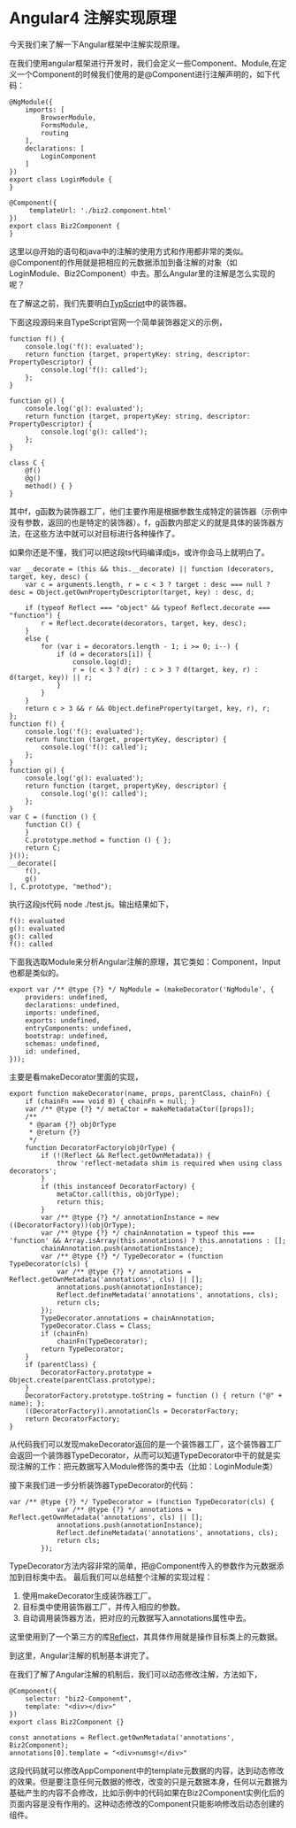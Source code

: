 # Angular4 注解实现原理

今天我们来了解一下Angular框架中注解实现原理。

在我们使用angular框架进行开发时，我们会定义一些Component、Module,在定义一个Component的时候我们使用的是@Component进行注解声明的，如下代码：

```
@NgModule({
    imports: [
        BrowserModule,
        FormsModule,
        routing
    ],
    declarations: [
        LoginComponent
    ]
})
export class LoginModule {
}

@Component({
     templateUrl: './biz2.component.html'
})
export class Biz2Component {
}
```
这里以@开始的语句和java中的注解的使用方式和作用都非常的类似。@Component的作用就是把相应的元数据添加到备注解的对象（如LoginModule、Biz2Component）中去。那么Angular里的注解是怎么实现的呢？

在了解这之前，我们先要明白[TypScript](https://www.tslang.cn/docs/handbook/decorators.html)中的装饰器。

下面这段源码来自TypeScript官网一个简单装饰器定义的示例，

```
function f() {
    console.log('f(): evaluated');
    return function (target, propertyKey: string, descriptor: PropertyDescriptor) {
        console.log('f(): called');
    };
}

function g() {
    console.log('g(): evaluated');
    return function (target, propertyKey: string, descriptor: PropertyDescriptor) {
        console.log('g(): called');
    };
}

class C {
    @f()
    @g()
    method() { }
}
```

其中f，g函数为装饰器工厂，他们主要作用是根据参数生成特定的装饰器（示例中没有参数，返回的也是特定的装饰器）。f，g函数内部定义的就是具体的装饰器方法，在这些方法中就可以对目标进行各种操作了。

如果你还是不懂，我们可以把这段ts代码编译成js，或许你会马上就明白了。

```
var __decorate = (this && this.__decorate) || function (decorators, target, key, desc) {
    var c = arguments.length, r = c < 3 ? target : desc === null ? desc = Object.getOwnPropertyDescriptor(target, key) : desc, d;
    
    if (typeof Reflect === "object" && typeof Reflect.decorate === "function") {
        r = Reflect.decorate(decorators, target, key, desc);
    }
    else {
        for (var i = decorators.length - 1; i >= 0; i--) {
            if (d = decorators[i]) {
                console.log(d);
                r = (c < 3 ? d(r) : c > 3 ? d(target, key, r) : d(target, key)) || r;
            }
        }
    }
    return c > 3 && r && Object.defineProperty(target, key, r), r;
};
function f() {
    console.log('f(): evaluated');
    return function (target, propertyKey, descriptor) {
        console.log('f(): called');
    };
}
function g() {
    console.log('g(): evaluated');
    return function (target, propertyKey, descriptor) {
        console.log('g(): called');
    };
}
var C = (function () {
    function C() {
    }
    C.prototype.method = function () { };
    return C;
}());
__decorate([
    f(),
    g()
], C.prototype, "method");
```

执行这段js代码 node ./test.js。输出结果如下，
```
f(): evaluated
g(): evaluated
g(): called
f(): called
```

下面我选取Module来分析Angular注解的原理，其它类如：Component，Input也都是类似的。
```
export var /** @type {?} */ NgModule = (makeDecorator('NgModule', {
    providers: undefined,
    declarations: undefined,
    imports: undefined,
    exports: undefined,
    entryComponents: undefined,
    bootstrap: undefined,
    schemas: undefined,
    id: undefined,
}));
```
主要是看makeDecorator里面的实现，

```
export function makeDecorator(name, props, parentClass, chainFn) {
    if (chainFn === void 0) { chainFn = null; }
    var /** @type {?} */ metaCtor = makeMetadataCtor([props]);
    /**
     * @param {?} objOrType
     * @return {?}
     */
    function DecoratorFactory(objOrType) {
        if (!(Reflect && Reflect.getOwnMetadata)) {
            throw 'reflect-metadata shim is required when using class decorators';
        }
        if (this instanceof DecoratorFactory) {
            metaCtor.call(this, objOrType);
            return this;
        }
        var /** @type {?} */ annotationInstance = new ((DecoratorFactory))(objOrType);
        var /** @type {?} */ chainAnnotation = typeof this === 'function' && Array.isArray(this.annotations) ? this.annotations : [];
        chainAnnotation.push(annotationInstance);
        var /** @type {?} */ TypeDecorator = (function TypeDecorator(cls) {
            var /** @type {?} */ annotations = Reflect.getOwnMetadata('annotations', cls) || [];
            annotations.push(annotationInstance);
            Reflect.defineMetadata('annotations', annotations, cls);
            return cls;
        });
        TypeDecorator.annotations = chainAnnotation;
        TypeDecorator.Class = Class;
        if (chainFn)
            chainFn(TypeDecorator);
        return TypeDecorator;
    }
    if (parentClass) {
        DecoratorFactory.prototype = Object.create(parentClass.prototype);
    }
    DecoratorFactory.prototype.toString = function () { return ("@" + name); };
    ((DecoratorFactory)).annotationCls = DecoratorFactory;
    return DecoratorFactory;
}
```

从代码我们可以发现makeDecorator返回的是一个装饰器工厂，这个装饰器工厂会返回一个装饰器TypeDecorator，从而可以知道TypeDecorator中干的就是实现注解的工作：把元数据写入Module修饰的类中去（比如：LoginModule类）

接下来我们进一步分析装饰器TypeDecorator的代码：
```
var /** @type {?} */ TypeDecorator = (function TypeDecorator(cls) {
            var /** @type {?} */ annotations = Reflect.getOwnMetadata('annotations', cls) || [];
            annotations.push(annotationInstance);
            Reflect.defineMetadata('annotations', annotations, cls);
            return cls;
        });
```

TypeDecorator方法内容非常的简单，把@Component传入的参数作为元数据添加到目标类中去。
最后我们可以总结整个注解的实现过程：
1. 使用makeDecorator生成装饰器工厂。
2. 目标类中使用装饰器工厂，并传入相应的参数。
3. 自动调用装饰器方法，把对应的元数据写入annotations属性中去。

这里使用到了一个第三方的库[Reflect](https://github.com/tvcutsem/harmony-reflect/wiki#reflect)，其具体作用就是操作目标类上的元数据。

到这里，Angular注解的机制基本讲完了。

在我们了解了Angular注解的机制后，我们可以动态修改注解，方法如下，
```
@Component({
    selector: "biz2-Component",
    template: "<div></div>"
})
export class Biz2Component {}

const annotations = Reflect.getOwnMetadata('annotations', Biz2Component);
annotations[0].template = "<div>numsg!</div>"
```

这段代码就可以修改AppComponent中的template元数据的内容，达到动态修改的效果。但是要注意任何元数据的修改，改变的只是元数据本身，任何以元数据为基础产生的内容不会修改，比如示例中的代码如果在Biz2Component实例化后的页面内容是没有作用的。这种动态修改的Component只能影响修改后动态创建的组件。






